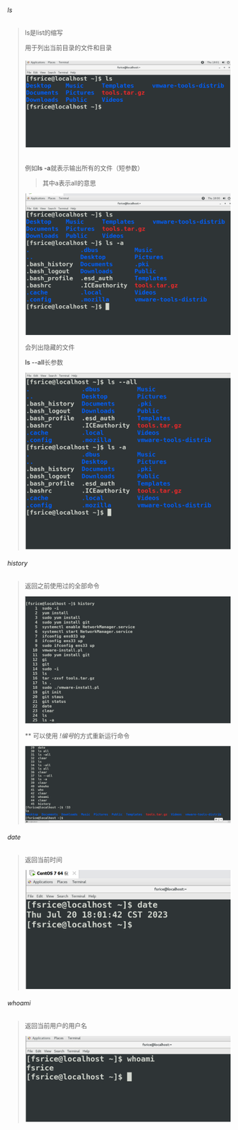 

###### ls

> ls是list的缩写
>
> 用于列出当前目录的文件和目录
>
> ###### ![image-20230720180125244](./img/03_常用命令/image-20230720180125244-1689847286529-12.png)
>
> 例如**ls -a**就表示输出所有的文件（短参数）
>
> > 其中a表示all的意思
>
> ![image-20230720180052936](./img/03_常用命令/image-20230720180052936-1689847255220-10.png)
>
> 会列出隐藏的文件
>
> **ls --all**长参数
>
> ![image-20230720180924740](./img/03_常用命令/image-20230720180924740-1689847766676-22.png)

###### history

> 返回之前使用过的全部命令
>
> ![image-20230720181646715](.\img\03_常用命令\image-20230720181646715-1689848207751-28.png)
>
> ** 可以使用 *!编号*的方式重新运行命令
>
> ![image-20230720181805736](.\img\03_常用命令\image-20230720181805736-1689848287048-30.png)

###### date

> 返回当前时间
>
> ![image-20230720180148769](.\img\03_常用命令\image-20230720180148769-1689847309906-14.png)

###### whoami

> 返回当前用户的用户名
>
> ![image-20230720181455400](.\img\03_常用命令\image-20230720181455400-1689848096814-26.png)
